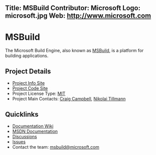 Title: MSBuild
Contributor: Microsoft
Logo: microsoft.jpg
Web: http://www.microsoft.com
---
# MSBuild

The Microsoft Build Engine, also known as [MSBuild](https://github.com/microsoft/msbuild), is a platform for building applications. 

## Project Details
* [Project Info Site](https://github.com/microsoft/msbuild) 
* [Project Code Site](https://github.com/microsoft/msbuild) 
* Project License Type: [MIT](https://github.com/Microsoft/msbuild/blob/master/LICENSE)
* Project Main Contacts: [Craig Campbell](https://github.com/Craig-Campbell-MS), [Nikolai Tillmann](https://github.com/NTillmann)
 

## Quicklinks

* [Documentation Wiki](https://github.com/microsoft/msbuild/wiki)
* [MSDN Documentation](https://msdn.microsoft.com/en-us/library/dd393574.aspx) 
* [Discussions](https://forums.dotnetfoundation.org/)
* [Issues](https://github.com/microsoft/msbuild/issues)
* Contact the team: [msbuild@microsoft.com](mailto:msbuild@microsoft.com)
